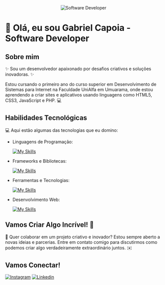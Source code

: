 <div align="center">
  <img src="https://i.pinimg.com/originals/0f/25/e4/0f25e4668c1c7740b5ed41835339d67f.gif" alt="Software Developer">
</div>

# 🚀 Olá, eu sou Gabriel Capoia - Software Developer 

## Sobre mim

✨ Sou um desenvolvedor apaixonado por desafios criativos e soluções inovadoras. ✨

Estou cursando o primeiro ano do curso superior em Desenvolvimento de Sistemas para Internet na Faculdade UniAlfa em Umuarama, onde estou aprendendo a criar sites e aplicativos usando linguagens como HTML5, CSS3, JavaScript e PHP. 💻

## Habilidades Tecnológicas

💻 Aqui estão algumas das tecnologias que eu domino:

-  Linguagens de Programação: 

    [![My Skills](https://skillicons.dev/icons?i=javascript,cs)](https://skillicons.dev)
- Frameworks e Bibliotecas: 

    [![My Skills](https://skillicons.dev/icons?i=bootstrap)](https://skillicons.dev)

- Ferramentas e Tecnologias: 

    [![My Skills](https://skillicons.dev/icons?i=git,github,vscode,visualstudio,ps,unity)](https://skillicons.dev)
- Desenvolvimento Web:

    [![My Skills](https://skillicons.dev/icons?i=html,css)](https://skillicons.dev) 

## Vamos Criar Algo Incrível! 💫

💬 Quer colaborar em um projeto criativo e inovador? Estou sempre aberto a novas ideias e parcerias. Entre em contato comigo para discutirmos como podemos criar algo verdadeiramente extraordinário juntos. ✉️

## Vamos Conectar!

[![Instagram](https://img.shields.io/badge/-capoiaa-purple?style=flat-square&logo=Instagram&logoColor=white&link={https://www.instagram.com/capoiaa/})]({https://www.instagram.com/capoiaa/})
[![Linkedin](https://img.shields.io/badge/-gabrielcapoia-blue?style=flat-square&logo=Linkedin&logoColor=white&link=https://www.linkedin.com/in/gabriel-capoia-78a1181b9//)](https://www.linkedin.com/in/gabriel-capoia-78a1181b9/)

